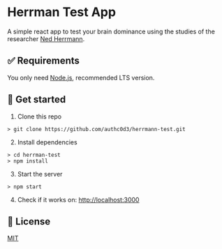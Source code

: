 # Herrman Test App

A simple react app to test your brain dominance using the studies of the researcher [Ned Herrmann](https://es.wikipedia.org/wiki/William_%22Ned%22_Herrmann).

## ✅ Requirements

You only need [Node.js](https://nodejs.org/), recommended LTS version.

## 🚀 Get started

1. Clone this repo

```
> git clone https://github.com/authc0d3/herrmann-test.git
```

2. Install dependencies

```
> cd herrman-test
> npm install
```

3. Start the server

```
> npm start
```

4. Check if it works on: [http://localhost:3000](http://localhost:3000)

## :book: License

[MIT](https://opensource.org/licenses/MIT)
